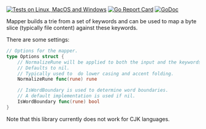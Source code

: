 [![Tests on Linux, MacOS and Windows](https://github.com/bep/triebytesmapper/workflows/Test/badge.svg)](https://github.com/bep/triebytesmapper/actions?query=workflow:Test)
[![Go Report Card](https://goreportcard.com/badge/github.com/bep/triebytesmapper)](https://goreportcard.com/report/github.com/bep/triebytesmapper)
[![GoDoc](https://godoc.org/github.com/bep/triebytesmapper?status.svg)](https://godoc.org/github.com/bep/triebytesmapper)

Mapper builds a trie from a set of keywords and can be used to map a byte slice (typically file content) against these keywords.

There are some settings:

```go
// Options for the mapper.
type Options struct {
	// NormalizeRune will be applied to both the input and the keywords before matching.
	// Defaults to nil.
	// Typically used to  do lower casing and accent folding.
	NormalizeRune func(rune) rune

	// IsWordBoundary is used to determine word boundaries.
	// A default implementation is used if nil.
	IsWordBoundary func(rune) bool
}
```

Note that this library currently does not work for CJK languages.